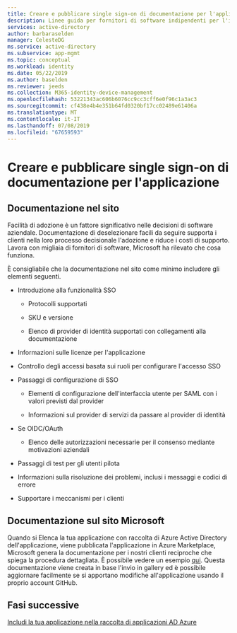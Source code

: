 ```yaml
---
title: Creare e pubblicare single sign-on di documentazione per l'applicazione
description: Linee guida per fornitori di software indipendenti per l'integrazione con Azure Active Directory
services: active-directory
author: barbaraselden
manager: CelesteDG
ms.service: active-directory
ms.subservice: app-mgmt
ms.topic: conceptual
ms.workload: identity
ms.date: 05/22/2019
ms.author: baselden
ms.reviewer: jeeds
ms.collection: M365-identity-device-management
ms.openlocfilehash: 53221343ac606b6076cc9cc3cff6e0f96c1a3ac3
ms.sourcegitcommit: cf438e4b4e351b64fd0320bf17cc02489e61406a
ms.translationtype: MT
ms.contentlocale: it-IT
ms.lasthandoff: 07/08/2019
ms.locfileid: "67659593"
---
```

# <a name="create-and-publish-single-sign-on-documentation-for-your-application"></a>Creare e pubblicare single sign-on di documentazione per l'applicazione   

## <a name="documentation-on-your-site"></a>Documentazione nel sito

Facilità di adozione è un fattore significativo nelle decisioni di software aziendale. Documentazione di deselezionare facili da seguire supporta i clienti nella loro processo decisionale l'adozione e riduce i costi di supporto. Lavora con migliaia di fornitori di software, Microsoft ha rilevato che cosa funziona.

È consigliabile che la documentazione nel sito come minimo includere gli elementi seguenti.

* Introduzione alla funzionalità SSO

  * Protocolli supportati

  * SKU e versione

  * Elenco di provider di identità supportati con collegamenti alla documentazione

* Informazioni sulle licenze per l'applicazione

* Controllo degli accessi basata sui ruoli per configurare l'accesso SSO

* Passaggi di configurazione di SSO

  * Elementi di configurazione dell'interfaccia utente per SAML con i valori previsti dal provider

  * Informazioni sul provider di servizi da passare al provider di identità

* Se OIDC/OAuth

  * Elenco delle autorizzazioni necessarie per il consenso mediante motivazioni aziendali

* Passaggi di test per gli utenti pilota

* Informazioni sulla risoluzione dei problemi, inclusi i messaggi e codici di errore

* Supportare i meccanismi per i clienti

## <a name="documentation-on-the-microsoft-site"></a>Documentazione sul sito Microsoft

Quando si Elenca la tua applicazione con raccolta di Azure Active Directory dell'applicazione, viene pubblicata l'applicazione in Azure Marketplace, Microsoft genera la documentazione per i nostri clienti reciproche che spiega la procedura dettagliata. È possibile vedere un esempio [qui](https://aka.ms/appstutorial). Questa documentazione viene creata in base l'invio in gallery ed è possibile aggiornare facilmente se si apportano modifiche all'applicazione usando il proprio account GitHub.

## <a name="next-steps"></a>Fasi successive

[Includi la tua applicazione nella raccolta di applicazioni AD Azure](https://microsoft.sharepoint.com/teams/apponboarding/Apps/SitePages/Default.aspx)